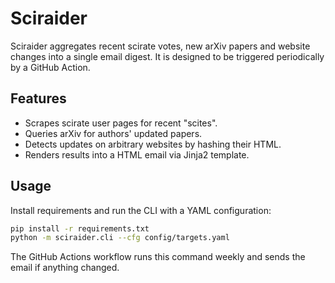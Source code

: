 # Sciraider

Sciraider aggregates recent scirate votes, new arXiv papers and website changes
into a single email digest. It is designed to be triggered periodically by a
GitHub Action.

## Features
- Scrapes scirate user pages for recent "scites".
- Queries arXiv for authors' updated papers.
- Detects updates on arbitrary websites by hashing their HTML.
- Renders results into a HTML email via Jinja2 template.

## Usage
Install requirements and run the CLI with a YAML configuration:

```bash
pip install -r requirements.txt
python -m sciraider.cli --cfg config/targets.yaml
```

The GitHub Actions workflow runs this command weekly and sends the email if
anything changed.
